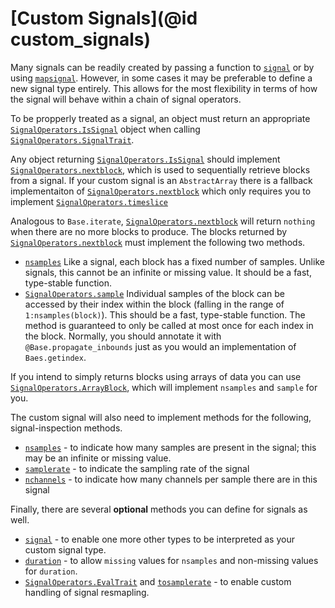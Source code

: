 # [Custom Signals](@id custom_signals)

Many signals can be readily created by passing a function to [`signal`](@ref)
or by using [`mapsignal`](@ref). However, in some cases it may be preferable
to define a new signal type entirely. This allows for the most flexibility in
terms of how the signal will behave within a chain of signal operators.

To be propperly treated as a signal, an object must return an appropriate
[`SignalOperators.IsSignal`](@ref) object when calling [`SignalOperators.SignalTrait`](@ref).

Any object returning [`SignalOperators.IsSignal`](@ref) should implement
[`SignalOperators.nextblock`](@ref), which is used to sequentially retrieve
blocks from a signal. If your custom signal is an `AbstractArray` there is a
fallback implementaiton of [`SignalOperators.nextblock`](@ref) which only
requires you to implement [`SignalOperators.timeslice`](@ref)

Analogous to `Base.iterate`, [`SignalOperators.nextblock`](@ref) will return
`nothing` when there are no more blocks to produce. The blocks returned by
[`SignalOperators.nextblock`](@ref) must implement the following two methods.

* [`nsamples`](@ref) Like a signal, each block has a fixed number of samples. Unlike signals, this cannot be an infinite or missing value. It should be a fast, type-stable function.
* [`SignalOperators.sample`](@ref) Individual samples of the block can be accessed by their index within the block (falling in the range of `1:nsamples(block)`). This should be a fast, type-stable function. The method is guaranteed to only be called at most once for each index in the block. Normally, you should annotate it with `@Base.propagate_inbounds` just as you would an implementation of `Baes.getindex`.

If you intend to simply returns blocks using arrays of data you can use [`SignalOperators.ArrayBlock`](@ref), which will implement `nsamples` and `sample` for you.

The custom signal will also need to implement methods for the following, signal-inspection methods.

* [`nsamples`](@ref) - to indicate how many samples are present in the signal;
this may be an infinite or missing value.
* [`samplerate`](@ref) - to indicate the sampling rate of the signal
* [`nchannels`](@ref) - to indicate how many channels per sample there are in this signal

Finally, there are several **optional** methods you can define for signals as
well.

* [`signal`](@ref) - to enable one more other types to be interpreted as your
custom signal type.
* [`duration`](@ref) - to allow `missing` values for `nsamples` and non-missing values for `duration`.
* [`SignalOperators.EvalTrait`](@ref) and [`tosamplerate`](@ref) - to enable custom handling of
signal resmapling.
